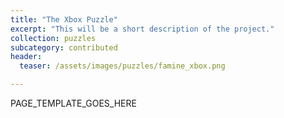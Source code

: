 ```yaml
---
title: "The Xbox Puzzle"
excerpt: "This will be a short description of the project."
collection: puzzles
subcategory: contributed
header: 
  teaser: /assets/images/puzzles/famine_xbox.png

---
```


PAGE_TEMPLATE_GOES_HERE
